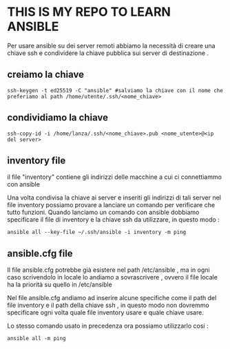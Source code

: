 # THIS IS MY REPO TO LEARN ANSIBLE 

Per usare ansible su dei server remoti abbiamo la necessità di creare una chiave ssh e condividere la chiave pubblica sui server di destinazione .

## creiamo la chiave 

    ssh-keygen -t ed25519 -C "ansible" #salviamo la chiave con il nome che preferiamo al path /home/utente/.ssh/<nome_chiave>

## condividiamo la chiave     

    ssh-copy-id -i /home/lanza/.ssh/<nome_chiave>.pub <nome_utente>@<ip del server>


## inventory file

il file "inventory" contiene gli indirizzi delle macchine a cui ci connettiammo con ansible 

Una volta condivisa la chiave ai server e inseriti gli indirizzi di tali server nel file inventory possiamo provare a lanciare un comando per verificare che tutto funzioni.
Quando lanciamo un comando con ansible dobbiamo specificare il file di inventory e la chiave ssh da utilizzare, in questo modo :

    ansible all --key-file ~/.ssh/ansible -i inventory -m ping 



## ansible.cfg file

Il file ansible.cfg potrebbe già esistere nel path /etc/ansible , ma in ogni caso scrivendolo in locale lo andiamo a sovrascrivere , ovvero il file locale ha la priorità su quello in /etc/ansible 

Nel file ansible.cfg andiamo ad inserire alcune specifiche come il path del file inventory e il path della chiave ssh , in questo modo non dovremmo specificare ogni volta quale file inventory usare e quale chiave usare.

Lo stesso comando usato in precedenza ora possiamo utilizzarlo cosi :

    ansible all -m ping 
